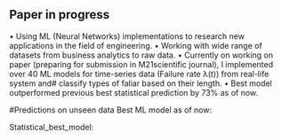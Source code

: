 # 
## Paper in progress
•	Using ML (Neural Networks) implementations to research new applications in the field of engineering. 
•	Working with wide range of datasets from business analytics to raw data.
•	Currently on working on paper (preparing for submission in M21scientific journal), I implemented over 40 ML models for time-series data (Failure rate λ(t)) from real-life system and# classify types of faliar based on their length. 
•	Best model outperformed previous best statistical prediction by 73% as of now.

#Predictions on unseen data
Best ML model as of now:

Statistical_best_model:

